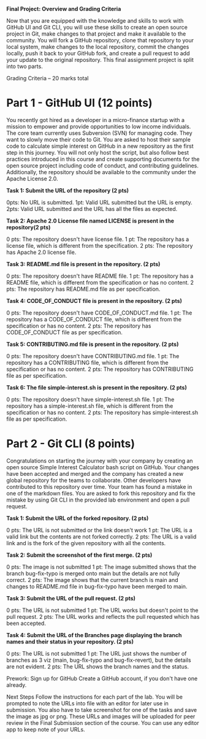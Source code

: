 ****Final Project: Overview and Grading Criteria****

Now that you are equipped with the knowledge and skills to work with GitHub UI and Git CLI, you will use these skills to create an open source project in Git,
make changes to that project and make it available to the community. You will fork a GitHub repository, clone that repository to your local system, 
make changes to the local repository, commit the changes locally, push it back to your GitHub fork, and create a pull request to add your update to
the original repository. This final assignment project is split into two parts.

Grading Criteria – 20 marks total

# Part 1 - GitHub UI (12 points)
You recently got hired as a developer in a micro-finance startup with a mission to empower and provide opportunities to low income individuals. The core team currently uses Subversion (SVN) for managing code.
They want to slowly move their code to Git. You are asked to host their sample code to calculate simple interest on GitHub in a new repository as the first step in this journey. You will not only host the script,
but also follow best practices introduced in this course and create supporting documents for the open source project including code of conduct, and contributing guidelines. Additionally, the repository should be
available to the community under the Apache License 2.0.

**Task 1: Submit the URL of the repository (2 pts)**

0pts: No URL is submitted.
1pt: Valid URL submitted but the URL is empty.
2pts: Valid URL submitted and the URL has all the files as expected.

**Task 2: Apache 2.0 License file named LICENSE is present in the repository(2 pts)**

0 pts: The repository doesn't have license file.
1 pt: The repository has a license file, which is different from the specification.
2 pts: The repository has Apache 2.0 license file.

**Task 3: README.md file is present in the repository. (2 pts)**

0 pts: The repository doesn't have README file.
1 pt: The repository has a README file, which is different from the specification or has no content.
2 pts: The repository has README.md file as per specification.

**Task 4: CODE_OF_CONDUCT file is present in the repository. (2 pts)**

0 pts: The repository doesn't have CODE_OF_CONDUCT.md file.
1 pt: The repository has a CODE_OF_CONDUCT file, which is different from the specification or has no content.
2 pts: The repository has CODE_OF_CONDUCT file as per specification.

**Task 5: CONTRIBUTING.md file is present in the repository. (2 pts)**

0 pts: The repository doesn't have CONTRIBUTING.md file.
1 pt: The repository has a CONTRIBUTING file, which is different from the specification or has no content.
2 pts: The repository has CONTRIBUTING file as per specification.

**Task 6: The file simple-interest.sh is present in the repository. (2 pts)**

0 pts: The repository doesn't have simple-interest.sh file.
1 pt: The repository has a simple-interest.sh file, which is different from the specification or has no content.
2 pts: The repository has simple-interest.sh file as per specification.

# Part 2 - Git CLI (8 points)
Congratulations on starting the journey with your company by creating an open source Simple Interest Calculator bash script on GitHub. 
Your changes have been accepted and merged and the company has created a new global repository for the teams to collaborate. 
Other developers have contributed to this repository over time. Your team has found a mistake in one of the markdown files. 
You are asked to fork this repository and fix the mistake by using Git CLI in the provided lab environment and open a pull request.

**Task 1: Submit the URL of the forked repository. (2 pts)**

0 pts: The URL is not submitted or the link doesn't work
1 pt: The URL is a valid link but the contents are not forked correctly.
2 pts: The URL is a valid link and is the fork of the given repository with all the contents.

**Task 2: Submit the screenshot of the first merge. (2 pts)**

0 pts: The image is not submitted
1 pt: The image submitted shows that the branch bug-fix-typo is merged onto main but the details are not fully correct.
2 pts: The image shows that the current branch is main and changes to README.md file in bug-fix-typo have been merged to main.

**Task 3: Submit the URL of the pull request. (2 pts)**

0 pts: The URL is not submitted
1 pt: The URL works but doesn't point to the pull request.
2 pts: The URL works and reflects the pull requested which has been accepted.

**Task 4: Submit the URL of the Branches page displaying the branch names and their status in your repository. (2 pts)**

0 pts: The URL is not submitted
1 pt: The URL just shows the number of branches as 3 viz (main, bug-fix-typo and bug-fix-revert), but the details are not evident.
2 pts: The URL shows the branch names and the status.

Prework: Sign up for GitHub
Create a GitHub account, if you don't have one already.

Next Steps
Follow the instructions for each part of the lab. You will be prompted to note the URLs into file with an editor for later use in submission. 
You also have to take screenshot for one of the tasks and save the image as jpg or png. These URLs and images will be uploaded for peer review in the Final Submission section of the course. 
You can use any editor app to keep note of your URLs.
